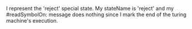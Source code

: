 I represent the 'reject' special state. My stateName is 'reject' and my #readSymbolOn: message does nothing since I mark the end of the turing machine's execution.